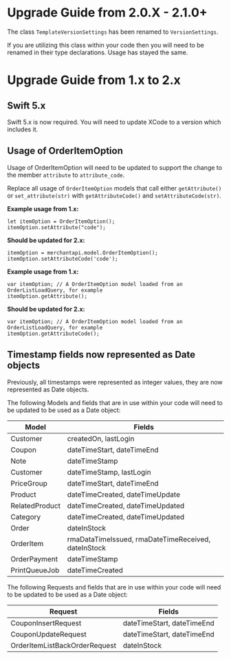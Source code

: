 # Upgrade Guide from 2.0.X - 2.1.0+

The class `TemplateVersionSettings` has been renamed to `VersionSettings`.

If you are utilizing this class within your code then you will need to be renamed in their type declarations. Usage has stayed the same.

# Upgrade Guide from 1.x to 2.x

## Swift 5.x

Swift 5.x is now required. You will need to update XCode to a version which includes it.

## Usage of OrderItemOption

Usage of OrderItemOption will need to be updated to support the change to the member `attribute` to `attribute_code`.

Replace all usage of `OrderItemOption` models that call either `getAttribute()` or `set_attribute(str)` with `getAttributeCode()` and `setAttributeCode(str)`.

**Example usage from 1.x:**

    let itemOption = OrderItemOption();
    itemOption.setAttribute("code");

**Should be updated for 2.x:**

    itemOption = merchantapi.model.OrderItemOption();
    itemOption.setAttributeCode('code');

**Example usage from 1.x:**

	var itemOption; // A OrderItemOption model loaded from an OrderListLoadQuery, for example
	itemOption.getAttribute();

**Should be updated for 2.x:**

	var itemOption; // A OrderItemOption model loaded from an OrderListLoadQuery, for example
	itemOption.getAttributeCode();

## Timestamp fields now represented as Date objects

 Previously, all timestamps were represented as integer values, they are now represented as Date objects.

The following Models and fields that are in use within your code will need to be updated to be used as a Date object:

| Model | Fields  |
|--|--|
| Customer | createdOn, lastLogin |
| Coupon | dateTimeStart, dateTimeEnd |
| Note | dateTimeStamp |
| Customer | dateTimeStamp, lastLogin |
| PriceGroup | dateTimeStart, dateTimeEnd |
| Product | dateTimeCreated, dateTimeUpdate |
| RelatedProduct | dateTimeCreated, dateTimeUpdated |
| Category | dateTimeCreated, dateTimeUpdated |
| Order | dateInStock |
| OrderItem | rmaDataTimeIssued, rmaDateTimeReceived, dateInStock |
| OrderPayment | dateTimeStamp |
| PrintQueueJob | dateTimeCreated |
	

The following Requests and fields that are in use within your code will need to be updated to be used as a Date object:

| Request | Fields  |
|--|--|
| CouponInsertRequest | dateTimeStart, dateTimeEnd |
| CouponUpdateRequest | dateTimeStart, dateTimeEnd |
| OrderItemListBackOrderRequest | dateInStock |
